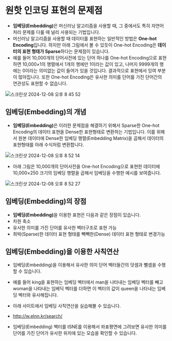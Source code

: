 # 원핫 인코딩 표현의 문제점 
- <b>임베딩(Embedding)</b>은 머신러닝 알고리즘을 사용할 때, 그 중에서도 특히 자연어 처리 문제를 다룰 때 널리 사용되는 기법입니다.
- 머신러닝 알고리즘을 사용할 때 데이터를 표현하는 일반적인 방법은 **One-hot Encoding**입니다. 하지만 아래 그림에서 볼 수 있듯이 One-hot Encoding은 **데이터의 표현 형태가 Sparse**하다는 문제점이 있습니다.
- 예를 들어 10,000개의 단어사전에 있는 단어 하나를 One-hot Encoding으로 표현하면 10,000×1의 행렬에서 1개의 행에만 1이라는 값이 있고, 나머지 9999개의 행에는 0이라는 의미없는 값이 들어가 있을 것입니다. 결과적으로 표현에서 잉여 부분이 많아집니다. 또한 One-hot Encoding은 유사한 의미를 단어를 가진 단어간의 연관성도 표현할 수 없습니다.

![스크린샷 2024-12-08 오후 8 45 52](https://github.com/user-attachments/assets/dca152a8-128d-4b27-801e-1e919a239316)

## 임베딩(Embedding)의 개념

- <b>임베딩(Embedding)</b>은 이러한 문제점을 해결하기 위해서 Sparse한 One-hot Encoding의 데이터 표현을 Dense한 표현형태로 변환하는 기법입니다. 이를 위해서 원본 데이터에 Dense한 임베딩 행렬(Embedding Matrix)을 곱해서 데이터의 표현형태를 아래 수식처럼 변환합니다.

![스크린샷 2024-12-08 오후 8 52 14](https://github.com/user-attachments/assets/2603f70d-4d94-4616-b6fd-fe3fbf4db553)


- 아래 그림은 10,000개의 단어사전을 One-hot Encoding으로 표현한 데이터에 10,000×250 크기의 임베딩 행렬을 곱해서 임베딩을 수행한 예시를 보여줍니다.

![스크린샷 2024-12-08 오후 8 52 27](https://github.com/user-attachments/assets/40f924eb-5dd0-41f4-8405-d48641e2a413)


## 임베딩(Embedding)의 장점

- <b>임베딩(Embedding)</b>을 이용한 표현은 다음과 같은 장점이 있습니다.
- 차원 축소
- 유사한 의미를 가진 단어를 유사한 벡터구조로 표현 가능
- 희박(Sparse)한 데이터 표현 형태를 빽빽한(Dense) 데이터 표현 형태로 변경가능


## 임베딩(Embedding)을 이용한 사칙연산

- 임베딩(Embedding)을 이용해서 유사한 의미 단어 벡터들간의 덧셈과 뺄셈을 수행할 수 있습니다.
- 예를 들어 king을 표현하는 임베딩 벡터에서 man을 나타내는 임베딩 벡터를 빼고 woman을 나타내는 임베딕 벡터를 더하면 이 벡터의 값이 queen을 나타내는 임베딩 벡터와 유사해집니다.




- 아래 사이트에서 임베딩 사칙연산을 실습해볼 수 있습니다.
- http://w.elnn.kr/search/




- 임베딩(Embedding) 벡터를 tSNE를 이용해서 좌표평면에 그려보면 유사한 의미를 단어를 가진 단어가 유사한 위치에 있는 모습을 확인할 수 있습니다.




